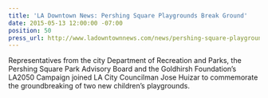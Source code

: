 ```yaml
---
title: 'LA Downtown News: Pershing Square Playgrounds Break Ground'
date: 2015-05-13 12:00:00 -07:00
position: 50
press_url: http://www.ladowntownnews.com/news/pershing-square-playgrounds-break-ground/article_d736d534-f985-11e4-b023-c7c0013aa975.html
---
```


Representatives from the city Department of Recreation and Parks, the Pershing Square Park Advisory Board and the Goldhirsh Foundation’s LA2050 Campaign joined LA City Councilman Jose Huizar to commemorate the groundbreaking of two new children’s playgrounds.
